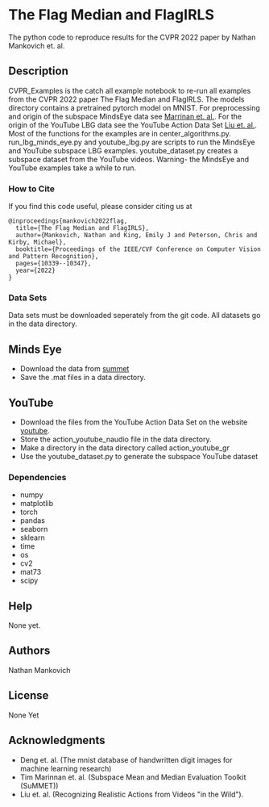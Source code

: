 # The Flag Median and FlagIRLS

The python code to reproduce results for the CVPR 2022 paper by Nathan Mankovich et. al.

## Description

CVPR_Examples is the catch all example notebook to re-run all examples from the CVPR 2022 paper The Flag Median and FlagIRLS. The models directory contains a pretrained pytorch model on MNIST. For preprocessing and origin of the subspace MindsEye data see [Marrinan et. al.](www.cs.colostate.edu/~vision/summet). For the origin of the YouTube LBG data see the YouTube Action Data Set [Liu et. al.](https://www.crcv.ucf.edu/data/UCF_YouTube_Action.php). Most of the functions for the examples are in center_algorithms.py. run_lbg_minds_eye.py and youtube_lbg.py are scripts to run the MindsEye and YouTube subspace LBG examples. youtube_dataset.py creates a subspace dataset from the YouTube videos. Warning- the MindsEye and YouTube examples take a while to run.

### How to Cite
If you find this code useful, please consider citing us at
```
@inproceedings{mankovich2022flag,
  title={The Flag Median and FlagIRLS},
  author={Mankovich, Nathan and King, Emily J and Peterson, Chris and Kirby, Michael},
  booktitle={Proceedings of the IEEE/CVF Conference on Computer Vision and Pattern Recognition},
  pages={10339--10347},
  year={2022}
}
```

### Data Sets

Data sets must be downloaded seperately from the git code. All datasets go in the data directory.

## Minds Eye
* Download the data from [summet](www.cs.colostate.edu/~vision/summet)
* Save the .mat files in a data directory.

## YouTube
* Download the files from the YouTube Action Data Set on the website [youtube](https://www.crcv.ucf.edu/data/UCF_YouTube_Action.php).
* Store the action_youtube_naudio file in the data directory. 
* Make a directory in the data directory called action_youtube_gr
* Use the youtube_dataset.py to generate the subspace YouTube dataset


### Dependencies

* numpy
* matplotlib
* torch
* pandas
* seaborn
* sklearn
* time
* os
* cv2
* mat73
* scipy


## Help

None yet.

## Authors

Nathan Mankovich

## License

None Yet

## Acknowledgments

* Deng et. al. (The mnist database of handwritten digit images for machine learning research)
* Tim Marinnan et. al. (Subspace Mean and Median Evaluation Toolkit (SuMMET))
* Liu et. al. (Recognizing Realistic Actions from Videos "in the Wild").
